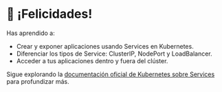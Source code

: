 ﻿# 🎉 ¡Felicidades!

Has aprendido a:
- Crear y exponer aplicaciones usando Services en Kubernetes.
- Diferenciar los tipos de Service: ClusterIP, NodePort y LoadBalancer.
- Acceder a tus aplicaciones dentro y fuera del clúster.

Sigue explorando la [documentación oficial de Kubernetes sobre Services](https://kubernetes.io/es/docs/concepts/services-networking/service/) para profundizar más.